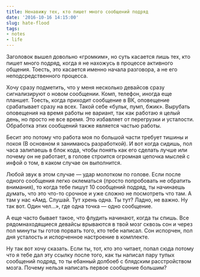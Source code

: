 ```yaml
---
title: Ненавижу тех, кто пишет много сообщений подряд
date: '2016-10-16 14:15:00'
slug: hate-flood
tags:
- notes
- life
---
```


Заголовок вышел довольно «громким», но суть касается лишь тех, кто пишет много подряд, когда я не нахожусь в процессе активного общения. Тоесть, это касается именно начала разговора, а не его неподсредственного процесса.

Хочу сразу подметить, что у меня несколько девайсов сразу сигнализируют о новом сообщении. Комп, телефон, иногда еще планшет. Тоесть, когда приходит сообщение в ВК, оповещение срабатывает сразу на всех. Такой себе «бульк, пумп, бжик». Вырубать оповещения на время работы не вариант, так как работаю я целый день, но просто не все время. Это избавляет от перегрузки и усталости. Обработка этих сообщений также является частью работы.

Бесит это потому что работа моя по большой части требует тишины и покоя (В основном я занимаюсь разработкой). И вот когда сидишь, пол часа залипаешь в блок кода, чтобы понять как его сделать лучше или почему он не работает, в голове строится огромная цепочка мыслей с инфой о том, в каком случае он выполнится.

Любой звук в этом случае — удар молотком по голове. Если после одного сообщения легко оклематься (просто попробовать не обратить внимания), то когда тебе пишут 10 сообщений подряд, ты начинаешь думать, что это что-то срочное и уже сложно не посмотреть что там. А там у нас «Амд. Слушай. Тут хрень одна. Ты тут? Ладно, не важно. Ну так вот. Один чел…», где одна точка — одно сообщение.

А еще часто бывает такое, что флудить начинают, когда ты спишь. Все рядомнаходящиеся девайсы врываются в твой мозг сквозь сон и через пол минуты ты готов порвать того, кто тебе написал. Сон испорчен, пол дня усталость и испорченное настроение в комплекте.

Ну так вот хочу сказать. Если ты, тот, кто это читает, попал сюда потому что я тебе дал эту ссылку после того, как ты написал пару тупых сообщений подряд, то ты ебанный долбоеб с блядским расстройством мозга. Почему нельзя написать первое сообщение большим?
